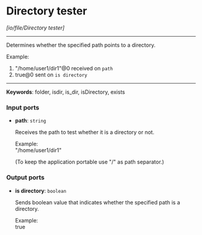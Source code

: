 # Directory tester

_[io/file/Directory tester]_

---

Determines whether the specified path points to a directory.  
  
Example:  
1. "/home/user1/dir1"@0 received on `path`  
2. true@0 sent on `is directory`  

---

__Keywords__: folder, isdir, is_dir, isDirectory, exists

### Input ports

* __path__: ` string `

    Receives the path to test whether it is a directory or not.  
      
    Example:  
    "/home/user1/dir1"  
      
    (To keep the application portable use "/" as path separator.)  

### Output ports

* __is directory__: ` boolean `

    Sends boolean value that indicates whether the specified path is a directory.  
      
    Example:  
    true  

